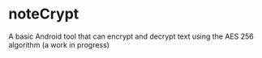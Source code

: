 # noteCrypt
A basic Android tool that can encrypt and decrypt text using the AES 256 algorithm (a work in progress) 
